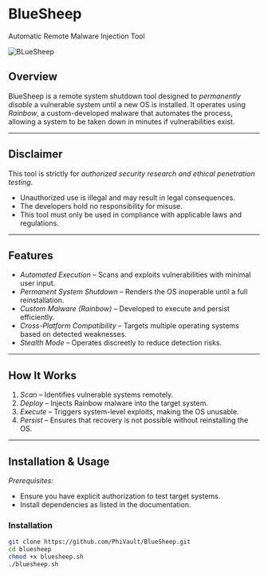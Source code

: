 # BlueSheep
Automatic Remote Malware Injection Tool

![BLueSheep](https://t4.ftcdn.net/jpg/07/08/47/75/360_F_708477508_DNkzRIsNFgibgCJ6KoTgJjjRZNJD4mb4.jpg)
## Overview  
BlueSheep is a remote system shutdown tool designed to *permanently disable* a vulnerable system until a new OS is installed. It operates using *Rainbow*, a custom-developed malware that automates the process, allowing a system to be taken down in minutes if vulnerabilities exist.  

---

## Disclaimer  
This tool is strictly for *authorized security research and ethical penetration testing*.  
- Unauthorized use is illegal and may result in legal consequences.  
- The developers hold no responsibility for misuse.  
- This tool must only be used in compliance with applicable laws and regulations.  

---

## Features  
- *Automated Execution* – Scans and exploits vulnerabilities with minimal user input.  
- *Permanent System Shutdown* – Renders the OS inoperable until a full reinstallation.  
- *Custom Malware (Rainbow)* – Developed to execute and persist efficiently.  
- *Cross-Platform Compatibility* – Targets multiple operating systems based on detected weaknesses.  
- *Stealth Mode* – Operates discreetly to reduce detection risks.  

---

## How It Works  
1. *Scan* – Identifies vulnerable systems remotely.  
2. *Deploy* – Injects Rainbow malware into the target system.  
3. *Execute* – Triggers system-level exploits, making the OS unusable.  
4. *Persist* – Ensures that recovery is not possible without reinstalling the OS.  

---

## Installation & Usage  
*Prerequisites:*  
- Ensure you have explicit authorization to test target systems.  
- Install dependencies as listed in the documentation.  

### Installation  
```sh
git clone https://github.com/PhiVault/BlueSheep.git
cd bluesheep
chmod +x bluesheep.sh
./bluesheep.sh
